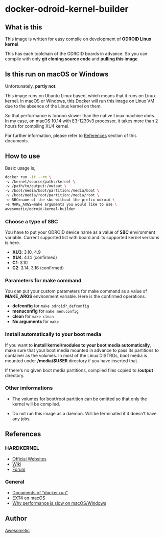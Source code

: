 # docker-odroid-kernel-builder

## What is this

This image is written for easy compile on development of **ODROID Linux kernel**.

This has each toolchain of the ODROID boards in advance. So you can compile with only **git cloning source code** and **pulling this image**.

## Is this run on macOS or Windows

Unfortunately, **partly not**.

This image runs on Ubuntu Linux based, which means that it runs on Linux kernel. In macOS or Windows, this Docker will run this image on Linux VM due to the absence of the Linux kernel on them.

So that performance is tooooo slower than the native Linux machine does. In my case, on macOS 10.14 with E3-1230v3 processor, it takes more than 2 hours for compiling XU4 kernel.

For further information, please refer to [References](#References) section of this documents.

## How to use

Basic usage is,

```bash
docker run -it --rm \
-v /kernel/source/path:/kernel \
-v /path/to/output:/output \
-v /boot/media/boot/partition:/media/boot \
-v /boot/media/root/partition:/media/root \
-e SBC=name of the sbc without the prefix odroid \
-e MAKE_ARGS=make arguments you would like to use \
awesometic/odroid-kernel-builder
```

### Choose a type of SBC

You have to put your ODROID device name as a value of **SBC** environment variable. Current supported list with board and its supported kernel versions is here.

* **XU3**: 3.10, 4.9
* **XU4**: 4.14 (confirmed)
* **C1**: 3.10
* **C2**: 3.14, 3.16 (confirmed)

### Parameters for make command

You can put your custom parameters for make command as a value of **MAKE_ARGS** environment variable. Here is the confirmed operations.

* **defconfig** for `make odroid?_defconfig`
* **menuconfig** for `make menuconfig`
* **clean** for `make clean`
* **No arguments** for `make`

### Install automatically to your boot media

If you want to **install kernel/modules to your boot media automatically**, make sure that your boot media mounted in advance to pass its partitions to container as the volumes. In most of the Linux DISTROs, boot media is mounted under **/media/$USER** directory if you have inserted that.

If there's no given boot media partitions, compiled files copied to **/output** directory.

### Other imformations

* The volumes for boot/root partition can be omitted so that only the kernel will be compiled.

* Do not run this image as a daemon. Will be terminated if it doesn't have any jobs.

## References

### HARDKERNEL

* [Official Websites](https://www.hardkernel.com)
* [Wiki](https://wiki.odroid.com)
* [Forum](https://forum.odroid.com)

### General

* [Documents of "docker run"](https://docs.docker.com/engine/reference/commandline/run/#attach-to-stdinstdoutstderr--a)
* [EXT4 on macOS](https://apple.stackexchange.com/questions/140536/how-do-i-mount-ext4-using-os-x-fuse)
* [Why performance is slow on macOS/Windows](https://www.reddit.com/r/docker/comments/7xvlye/docker_for_macwindows_performances_vs_linux/)

## Author

[Awesometic](awesometic.lab@gmail.com)
